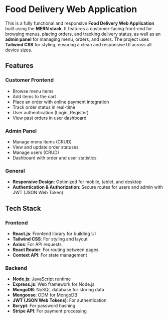 # Food Delivery Web Application

This is a fully functional and responsive **Food Delivery Web Application** built using the **MERN stack**. It features a customer-facing front-end for browsing menus, placing orders, and tracking delivery status, as well as an **admin panel** for managing menu, orders, and users. The project uses **Tailwind CSS** for styling, ensuring a clean and responsive UI across all device sizes.

## Features

### Customer Frontend
- Browse menu items
- Add items to the cart
- Place an order with online payment integration
- Track order status in real-time
- User authentication (Login, Register)
- View past orders in user dashboard

### Admin Panel
- Manage menu items (CRUD)
- View and update order statuses
- Manage users (CRUD)
- Dashboard with order and user statistics

### General
- **Responsive Design**: Optimized for mobile, tablet, and desktop
- **Authentication & Authorization**: Secure routes for users and admin with JWT (JSON Web Token)

## Tech Stack

### Frontend
- **React.js**: Frontend library for building UI
- **Tailwind CSS**: For styling and layout
- **Axios**: For API requests
- **React Router**: For routing between pages
- **Context API**: For state management

### Backend
- **Node.js**: JavaScript runtime
- **Express.js**: Web framework for Node.js
- **MongoDB**: NoSQL database for storing data
- **Mongoose**: ODM for MongoDB
- **JWT (JSON Web Tokens)**: For authentication
- **Bcrypt**: For password hashing
- **Stripe API**: For payment processing

